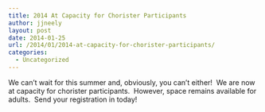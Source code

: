 ```yaml
---
title: 2014 At Capacity for Chorister Participants
author: jjneely
layout: post
date: 2014-01-25
url: /2014/01/2014-at-capacity-for-chorister-participants/
categories:
  - Uncategorized
---
```

We can&#8217;t wait for this summer and, obviously, you can&#8217;t either!  We are now at capacity for chorister participants.  However, space remains available for adults.  Send your registration in today!